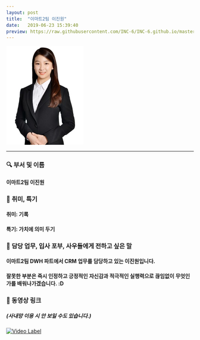 ```yaml
---
layout: post
title:  "이마트2팀 이진원"
date:   2019-06-23 15:39:40
preview: https://raw.githubusercontent.com/INC-6/INC-6.github.io/master/_asset/%EB%8F%99%EA%B8%B0%EC%82%AC%EC%A7%84/191923.jpg
---
```


![Picture 1]( https://raw.githubusercontent.com/INC-6/INC-6.github.io/master/_asset/%EB%8F%99%EA%B8%B0%EC%82%AC%EC%A7%84/191923.jpg)

---

### 🔍 **부서 및 이름**
    
#### 이마트2팀 이진원

### 🔔 **취미, 특기**

#### 취미: 기록
    
#### 특기: 가치에 의미 두기

### 🔔 **담당 업무, 입사 포부, 사우들에게 전하고 싶은 말**
 
#### 이마트2팀 DWH 파트에서 CRM 업무를 담당하고 있는 이진원입니다.
    
#### 잘못한 부분은 즉시 인정하고 긍정적인 자신감과 적극적인 실행력으로 끊임없이 무엇인가를 배워나가겠습니다. :D

### 🔗 동영상 링크
##### (사내망 이용 시 안 보일 수도 있습니다.)

[![Video Label](https://img.youtube.com/vi/VMcHRsKUrcI/0.jpg)](https://www.youtube.com/watch?v=VMcHRsKUrcI)

